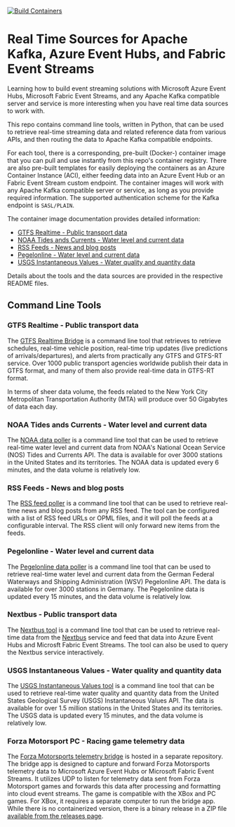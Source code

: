 [![Build Containers](https://github.com/clemensv/real-time-sources/actions/workflows/build_containers.yml/badge.svg?branch=main)](https://github.com/clemensv/real-time-sources/actions/workflows/build_containers.yml)

# Real Time Sources for Apache Kafka, Azure Event Hubs, and Fabric Event Streams

Learning how to build event streaming solutions with Microsoft Azure Event Hubs,
Microsoft Fabric Event Streams, and any Apache Kafka compatible server and
service is more interesting when you have real time data sources to work with.

This repo contains command line tools, written in Python, that can be used to
retrieve real-time streaming data and related reference data from various APIs,
and then routing the data to Apache Kafka compatible endpoints.

For each tool, there is a corresponding, pre-built (Docker-) container image
that you can pull and use instantly from this repo's container registry. There
are also pre-built templates for easily deploying the containers as an Azure
Container Instance (ACI), either feeding data into an Azure Event Hub or an
Fabric Event Stream custom endpoint. The container images will work with any
Apache Kafka compatible server or service, as long as you provide required
information. The supported authentication scheme for the Kafka endpoint is
`SASL/PLAIN`.

The container image documentation provides detailed information:

* [GTFS Realtime - Public transport data](gtfs/CONTAINER.md)
* [NOAA Tides ands Currents -  Water level and current data](noaa/CONTAINER.md)
* [RSS Feeds - News and blog posts](rss/CONTAINER.md)
* [Pegelonline - Water level and current data](pegelonline/CONTAINER.md)
* [USGS Instantaneous Values - Water quality and quantity data](usgs-iv/CONTAINER.md)

Details about the tools and the data sources are provided in the respective
README files.

## Command Line Tools

### GTFS Realtime - Public transport data

The [GTFS Realtime Bridge](gtfs/README.md) is a command line tool that retrieves
to retrieve schedules, real-time vehicle position, real-time trip updates (live
predictions of arrivals/departures), and alerts from practically any GTFS and
GTFS-RT service. Over 1000 public transport agencies worldwide publish their
data in GTFS format, and many of them also provide real-time data in GTFS-RT
format. 

In terms of sheer data volume, the feeds related to the New York City
Metropolitan Transportation Authority (MTA) will produce over 50 Gigabytes of
data each day.

### NOAA Tides ands Currents -  Water level and current data

The [NOAA data poller](noaa/README.md) is a command line tool that can be used
to retrieve real-time water level and current data from NOAA's National Ocean
Service (NOS) Tides and Currents API. The data is available for over 3000
stations in the United States and its territories. The NOAA data is updated
every 6 minutes, and the data volume is relatively low.

### RSS Feeds - News and blog posts

The [RSS feed poller](rss/README.md) is a command line tool that can be used to
retrieve real-time news and blog posts from any RSS feed. The tool can be
configured with a list of RSS feed URLs or OPML files, and it will poll the
feeds at a configurable interval. The RSS client will only forward new items
from the feeds.

### Pegelonline - Water level and current data

The [Pegelonline data poller](pegelonline/README.md) is a command line tool that
can be used to retrieve real-time water level and current data from the German
Federal Waterways and Shipping Administration (WSV) Pegelonline API. The data is
available for over 3000 stations in Germany. The Pegelonline data is updated
every 15 minutes, and the data volume is relatively low.

### Nextbus - Public transport data

The [Nextbus tool](nextbus/README.md) is a command line tool that can be used to
retrieve real-time data from the [Nextbus](https://www.nextbus.com/) service and
feed that data into Azure Event Hubs and Microsft Fabric Event Streams. The tool
can also be used to query the Nextbus service interactively.

### USGS Instantaneous Values - Water quality and quantity data

The [USGS Instantaneous Values tool](usgs-iv/README.md) is a command line tool that
can be used to retrieve real-time water quality and quantity data from the
United States Geological Survey (USGS) Instantaneous Values API. The data is
available for over 1.5 million stations in the United States and its territories.
The USGS data is updated every 15 minutes, and the data volume is relatively low.


### Forza Motorsport PC - Racing game telemetry data

The
[Forza Motorsports telemetry bridge](https://github.com/clemensv/forza-telemetry-bridge)
is hosted in a separate repository. The bridge app is designed to capture and
forward Forza Motorsports telemetry data to Microsoft Azure Event Hubs or
Microsoft Fabric Event Streams. It utilizes UDP to listen for telemetry data
sent from Forza Motorsport games and forwards this data after processing and
formatting into cloud event streams. The game is compatible with the XBox and PC
games. For XBox, it requires a separate computer to run the bridge app. While
there is no containerized version, there is a binary release in a ZIP file
[available from the releases page](https://github.com/clemensv/forza-telemetry-bridge/releases).
